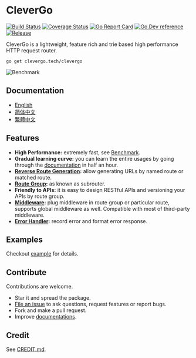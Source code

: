 # CleverGo
[![Build Status](https://img.shields.io/travis/clevergo/clevergo?style=for-the-badge)](https://travis-ci.org/clevergo/clevergo)
[![Coverage Status](https://img.shields.io/coveralls/github/clevergo/clevergo?style=for-the-badge)](https://coveralls.io/github/clevergo/clevergo)
[![Go Report Card](https://goreportcard.com/badge/github.com/clevergo/clevergo?style=for-the-badge)](https://goreportcard.com/report/github.com/clevergo/clevergo)
[![Go.Dev reference](https://img.shields.io/badge/go.dev-reference-blue?logo=go&logoColor=white&style=for-the-badge)](https://pkg.go.dev/clevergo.tech/clevergo?tab=doc)
[![Release](https://img.shields.io/github/release/clevergo/clevergo.svg?style=for-the-badge)](https://github.com/clevergo/clevergo/releases)

CleverGo is a lightweight, feature rich and trie based high performance HTTP request router.

```shell
go get clevergo.tech/clevergo
```

![Benchmark](https://clevergo.tech/img/benchmark.png)

## Documentation

- [English](https://clevergo.tech/docs/)
- [简体中文](https://clevergo.tech/zh/docs/)
- [繁體中文](https://clevergo.tech/zh-hant/docs/)

## Features

- **High Performance:** extremely fast, see [Benchmark](https://clevergo.tech/docs/benchmark).
- **Gradual learning curve:** you can learn the entire usages by going through the [documentation](#documentation) in half an hour.
- **[Reverse Route Generation](https://clevergo.tech/docs/routing/url-generation):** allow generating URLs by named route or matched route.
- **[Route Group](https://clevergo.tech/docs/routing/route-group):** as known as subrouter.
- **Friendly to APIs:** it is easy to design RESTful APIs and versioning your APIs by route group.
- **[Middleware](https://clevergo.tech/docs/middleware):** plug middleware in route group or particular route, supports global middleware as well. Compatible with most of third-party middleware.
- **[Error Handler](https://clevergo.tech/docs/error-handling):** record error and format error response.

## Examples

Checkout [example](https://github.com/clevergo/examples) for details.

## Contribute

Contributions are welcome.

- Star it and spread the package.
- [File an issue](https://github.com/clevergo/clevergo/issues/new) to ask questions, request features or report bugs.
- Fork and make a pull request.
- Improve [documentations](https://github.com/clevergo/website).

## Credit

See [CREDIT.md](CREDIT.md).

